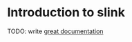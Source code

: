 # Introduction to slink

TODO: write [great documentation](http://jacobian.org/writing/what-to-write/)
